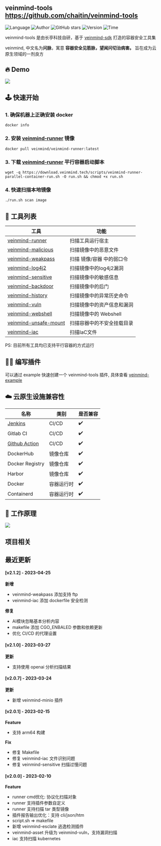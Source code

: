## veinmind-tools <https://github.com/chaitin/veinmind-tools>
<!--auto_detail_badge_begin_0b490ffb61b26b45de3ea5d7dd8a582e-->
![Language](https://img.shields.io/badge/Language-Golang/Python-blue)
![Author](https://img.shields.io/badge/Author-长亭科技-orange)
![GitHub stars](https://img.shields.io/github/stars/chaitin/veinmind-tools.svg?style=flat&logo=github)
![Version](https://img.shields.io/badge/Version-V2.1.2-red)
![Time](https://img.shields.io/badge/Join-20220316-green)
<!--auto_detail_badge_end_fef74f2d7ea73fcc43ff78e05b1e7451-->

veinmind-tools 是由长亭科技自研，基于 <a href="https://github.com/chaitin/libveinmind">veinmind-sdk</a> 打造的容器安全工具集

veinmind, 中文名为<b>问脉</b>，寓意 <b>容器安全见筋脉，望闻问切治病害。</b> 旨在成为云原生领域的一剂良方

## 🔥 Demo
![](https://veinmind-cache.oss-cn-hangzhou.aliyuncs.com/img/index.gif)


## 🕹️ 快速开始
### 1. 确保机器上正确安装 docker
```
docker info
```
### 2. 安装 [veinmind-runner](https://github.com/chaitin/veinmind-tools/tree/master/veinmind-runner) 镜像
```
docker pull veinmind/veinmind-runner:latest
```
### 3. 下载 [veinmind-runner](https://github.com/chaitin/veinmind-tools/tree/master/veinmind-runner) 平行容器启动脚本
```
wget -q https://download.veinmind.tech/scripts/veinmind-runner-parallel-container-run.sh -O run.sh && chmod +x run.sh
```
### 4. 快速扫描本地镜像
```
./run.sh scan image
```


## 🔨 工具列表

| 工具                                                        | 功能              | 
|-----------------------------------------------------------|-----------------|
| [veinmind-runner](veinmind-runner/README.md)              | 扫描工具运行宿主        |
| [veinmind-malicious](plugins/go/veinmind-malicious)       | 扫描镜像中的恶意文件      |
| [veinmind-weakpass](plugins/go/veinmind-weakpass)         | 扫描 镜像/容器 中的弱口令  |
| [veinmind-log4j2](plugins/go/veinmind-log4j2)             | 扫描镜像中的log4j2漏洞  |
| [veinmind-sensitive](plugins/python/veinmind-sensitive)   | 扫描镜像中的敏感信息      |
| [veinmind-backdoor](plugins/python/veinmind-backdoor)     | 扫描镜像中的后门        |
| [veinmind-history](plugins/python/veinmind-history)       | 扫描镜像中的异常历史命令    |
| [veinmind-vuln](plugins/go/veinmind-vuln)                 | 扫描镜像中的资产信息和漏洞   |
| [veinmind-webshell](plugins/go/veinmind-webshell)         | 扫描镜像中的 Webshell |
| [veinmind-unsafe-mount](plugins/go/veinmind-unsafe-mount) | 扫描容器中的不安全挂载目录   |
| [veinmind-iac](plugins/go/veinmind-iac)                   | 扫描IaC文件         |
    
PS: 目前所有工具均已支持平行容器的方式运行

## 🧑‍💻 编写插件

可以通过 example 快速创建一个 veinmind-tools 插件, 具体查看 [veinmind-example](example/)  

## ☁️ 云原生设施兼容性
| 名称                                                          | 类别    | 是否兼容 |
|-------------------------------------------------------------|-------|------|
| [Jenkins](https://github.com/chaitin/veinmind-jenkins)      | CI/CD | ✔️   |
| Gitlab CI                                                   | CI/CD | ✔️   |
| [Github Action](https://github.com/chaitin/veinmind-action) | CI/CD | ✔️   |
| DockerHub                                                   | 镜像仓库  | ✔️   |
| Docker Registry                                             | 镜像仓库  | ✔️   |
| Harbor                                                      | 镜像仓库  | ✔️   |
| Docker                                                      | 容器运行时 | ✔️   |
| Containerd                                                  | 容器运行时 | ✔️   |

## 🛴 工作原理
![](https://github.com/chaitin/veinmind-tools/raw/master/docs/architecture.png)

<!--auto_detail_active_begin_e1c6fb434b6f0baf6912c7a1934f772b-->
## 项目相关


## 最近更新

#### [v2.1.2] - 2023-04-25

**新增**  
- veinmind-weakpass 添加支持 ftp  
- veinmind-iac 添加 dockerfile 安全检测  

**修复**  
- AI模块忽略基本分析内容  
- makefile 添加 CGO_ENBALED 参数和依赖更新  
- 优化 CI/CD 的代理设置

#### [v2.1.0] - 2023-03-27

**更新**  
- 支持使用 openai 分析扫描结果

#### [v2.0.7] - 2023-03-24

**更新**  
- 新增 veinmind-minio 插件

#### [v2.0.1] - 2023-02-15

**Feature**  
- 支持 arm64 构建  

**Fix**  
- 修复 Makefile  
- 修复 veinmind-iac 文件识别问题  
- 修复 veinmind-sensitive 扫描过慢问题

#### [v2.0.0] - 2023-02-10

**Feature**  
- runner cmd优化: 协议化扫描对象  
- runner 支持插件参数自定义  
- runner 支持扫描 tar 类型镜像  
- 插件报告输出优化：支持 cli/json/htm  
- script.sh => makefile  
- 新增 veinmind-esclate 逃逸检测插件  
- veinmind-asset 升级为 veinmind-vuln，支持漏洞扫描  
- iac 支持扫描 kubernetes

<!--auto_detail_active_end_f9cf7911015e9913b7e691a7a5878527-->
